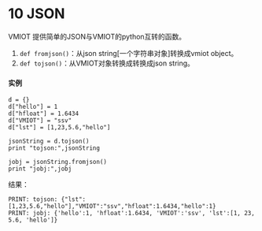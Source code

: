 # 10 JSON
VMIOT 提供简单的JSON与VMIOT的python互转的函数。
1. ``def fromjson()``：从json string[一个字符串对象]转换成vmiot object。
2. ``def tojson()``：从VMIOT对象转换成转换成json string。

#### 实例
```
d = {}
d["hello"] = 1
d["hfloat"] = 1.6434
d["VMIOT"] = "ssv"
d["lst"] = [1,23,5.6,"hello"]

jsonString = d.tojson()
print "tojson:",jsonString

jobj = jsonString.fromjson()
print "jobj:",jobj
```
结果：
```
PRINT: tojson: {"lst":[1,23,5.6,"hello"],"VMIOT":"ssv","hfloat":1.6434,"hello":1}
PRINT: jobj: {'hello':1, 'hfloat':1.6434, 'VMIOT':'ssv', 'lst':[1, 23, 5.6, 'hello']}
```